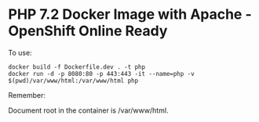 # PHP 7.2 Docker Image with Apache - OpenShift Online Ready
To use:
```
docker build -f Dockerfile.dev . -t php
docker run -d -p 8080:80 -p 443:443 -it --name=php -v $(pwd)/var/www/html:/var/www/html php
```

Remember:

Document root in the container is /var/www/html.
